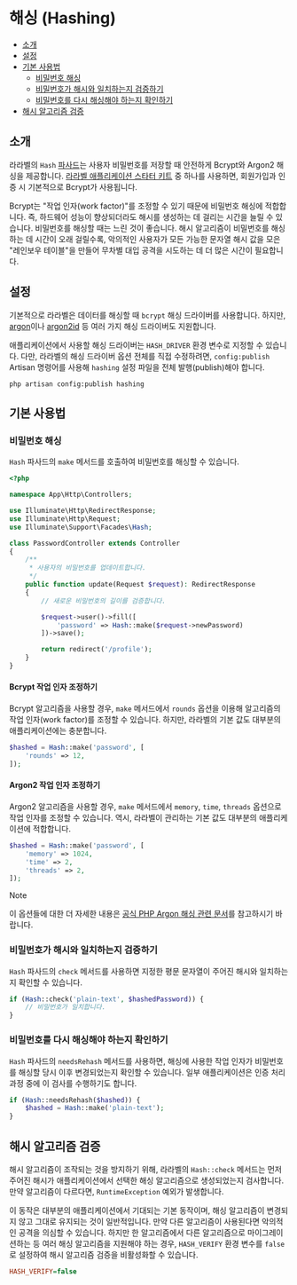 # 해싱 (Hashing)

- [소개](#introduction)
- [설정](#configuration)
- [기본 사용법](#basic-usage)
    - [비밀번호 해싱](#hashing-passwords)
    - [비밀번호가 해시와 일치하는지 검증하기](#verifying-that-a-password-matches-a-hash)
    - [비밀번호를 다시 해싱해야 하는지 확인하기](#determining-if-a-password-needs-to-be-rehashed)
- [해시 알고리즘 검증](#hash-algorithm-verification)

<a name="introduction"></a>
## 소개

라라벨의 `Hash` [파사드](/docs/12.x/facades)는 사용자 비밀번호를 저장할 때 안전하게 Bcrypt와 Argon2 해싱을 제공합니다. [라라벨 애플리케이션 스타터 키트](/docs/12.x/starter-kits) 중 하나를 사용하면, 회원가입과 인증 시 기본적으로 Bcrypt가 사용됩니다.

Bcrypt는 "작업 인자(work factor)"를 조정할 수 있기 때문에 비밀번호 해싱에 적합합니다. 즉, 하드웨어 성능이 향상되더라도 해시를 생성하는 데 걸리는 시간을 늘릴 수 있습니다. 비밀번호를 해싱할 때는 느린 것이 좋습니다. 해시 알고리즘이 비밀번호를 해싱하는 데 시간이 오래 걸릴수록, 악의적인 사용자가 모든 가능한 문자열 해시 값을 모은 "레인보우 테이블"을 만들어 무차별 대입 공격을 시도하는 데 더 많은 시간이 필요합니다.

<a name="configuration"></a>
## 설정

기본적으로 라라벨은 데이터를 해싱할 때 `bcrypt` 해싱 드라이버를 사용합니다. 하지만, [argon](https://en.wikipedia.org/wiki/Argon2)이나 [argon2id](https://en.wikipedia.org/wiki/Argon2) 등 여러 가지 해싱 드라이버도 지원합니다.

애플리케이션에서 사용할 해싱 드라이버는 `HASH_DRIVER` 환경 변수로 지정할 수 있습니다. 다만, 라라벨의 해싱 드라이버 옵션 전체를 직접 수정하려면, `config:publish` Artisan 명령어를 사용해 `hashing` 설정 파일을 전체 발행(publish)해야 합니다.

```shell
php artisan config:publish hashing
```

<a name="basic-usage"></a>
## 기본 사용법

<a name="hashing-passwords"></a>
### 비밀번호 해싱

`Hash` 파사드의 `make` 메서드를 호출하여 비밀번호를 해싱할 수 있습니다.

```php
<?php

namespace App\Http\Controllers;

use Illuminate\Http\RedirectResponse;
use Illuminate\Http\Request;
use Illuminate\Support\Facades\Hash;

class PasswordController extends Controller
{
    /**
     * 사용자의 비밀번호를 업데이트합니다.
     */
    public function update(Request $request): RedirectResponse
    {
        // 새로운 비밀번호의 길이를 검증합니다.

        $request->user()->fill([
            'password' => Hash::make($request->newPassword)
        ])->save();

        return redirect('/profile');
    }
}
```

<a name="adjusting-the-bcrypt-work-factor"></a>
#### Bcrypt 작업 인자 조정하기

Bcrypt 알고리즘을 사용할 경우, `make` 메서드에서 `rounds` 옵션을 이용해 알고리즘의 작업 인자(work factor)를 조정할 수 있습니다. 하지만, 라라벨의 기본 값도 대부분의 애플리케이션에는 충분합니다.

```php
$hashed = Hash::make('password', [
    'rounds' => 12,
]);
```

<a name="adjusting-the-argon2-work-factor"></a>
#### Argon2 작업 인자 조정하기

Argon2 알고리즘을 사용할 경우, `make` 메서드에서 `memory`, `time`, `threads` 옵션으로 작업 인자를 조정할 수 있습니다. 역시, 라라벨이 관리하는 기본 값도 대부분의 애플리케이션에 적합합니다.

```php
$hashed = Hash::make('password', [
    'memory' => 1024,
    'time' => 2,
    'threads' => 2,
]);
```

> [!NOTE]
> 이 옵션들에 대한 더 자세한 내용은 [공식 PHP Argon 해싱 관련 문서](https://secure.php.net/manual/en/function.password-hash.php)를 참고하시기 바랍니다.

<a name="verifying-that-a-password-matches-a-hash"></a>
### 비밀번호가 해시와 일치하는지 검증하기

`Hash` 파사드의 `check` 메서드를 사용하면 지정한 평문 문자열이 주어진 해시와 일치하는지 확인할 수 있습니다.

```php
if (Hash::check('plain-text', $hashedPassword)) {
    // 비밀번호가 일치합니다.
}
```

<a name="determining-if-a-password-needs-to-be-rehashed"></a>
### 비밀번호를 다시 해싱해야 하는지 확인하기

`Hash` 파사드의 `needsRehash` 메서드를 사용하면, 해싱에 사용한 작업 인자가 비밀번호를 해싱할 당시 이후 변경되었는지 확인할 수 있습니다. 일부 애플리케이션은 인증 처리 과정 중에 이 검사를 수행하기도 합니다.

```php
if (Hash::needsRehash($hashed)) {
    $hashed = Hash::make('plain-text');
}
```

<a name="hash-algorithm-verification"></a>
## 해시 알고리즘 검증

해시 알고리즘이 조작되는 것을 방지하기 위해, 라라벨의 `Hash::check` 메서드는 먼저 주어진 해시가 애플리케이션에서 선택한 해싱 알고리즘으로 생성되었는지 검사합니다. 만약 알고리즘이 다르다면, `RuntimeException` 예외가 발생합니다.

이 동작은 대부분의 애플리케이션에서 기대되는 기본 동작이며, 해싱 알고리즘이 변경되지 않고 그대로 유지되는 것이 일반적입니다. 만약 다른 알고리즘이 사용된다면 악의적인 공격을 의심할 수 있습니다. 하지만 한 알고리즘에서 다른 알고리즘으로 마이그레이션하는 등 여러 해싱 알고리즘을 지원해야 하는 경우, `HASH_VERIFY` 환경 변수를 `false`로 설정하여 해시 알고리즘 검증을 비활성화할 수 있습니다.

```ini
HASH_VERIFY=false
```